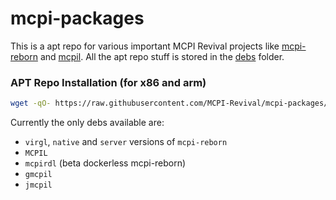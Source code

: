 # mcpi-packages
This is a apt repo for various important MCPI Revival projects like [mcpi-reborn](https://gitea.thebrokenrail.com/TheBrokenRail/minecraft-pi-reborn) and [mcpil](https://github.com/MCPI-Revival/MCPIL). All the apt repo stuff is stored in the [debs](debs/) folder.

### APT Repo Installation (for x86 and arm)
```bash
wget -qO- https://raw.githubusercontent.com/MCPI-Revival/mcpi-packages/master/install.sh | bash
```

Currently the only debs available are:
- `virgl`, `native` and `server` versions of `mcpi-reborn`
- `MCPIL`
- `mcpirdl` (beta dockerless mcpi-reborn)
- `gmcpil`
- `jmcpil`
